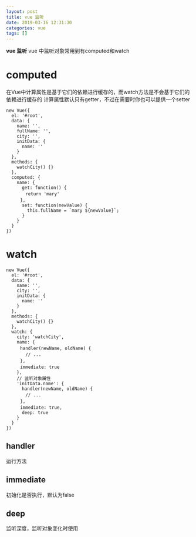 ```yaml
---
layout: post
title: vue 监听
date: 2019-03-16 12:31:30
categories: vue
tags: []
---
```

**vue 监听**
vue 中监听对象常用到有computed和watch

# computed
在Vue中计算属性是基于它们的依赖进行缓存的，而watch方法是不会基于它们的依赖进行缓存的
计算属性默认只有getter，不过在需要时你也可以提供一个setter
<!-- more -->
```
new Vue({
  el: '#root',
  data: {
    name: '',
    fullName: '',
    city: '',
    initData: {
      name: ''
    }
  },
  methods: {
    watchCity() {}
  },
  computed: {
    name: {
      get: function() {
    　　return 'mary'
  　　},
      set: function(newValue) {
        this.fullName = `mary ${newValue}`;
      }
    }
  } 
})
```

# watch
```
new Vue({
  el: '#root',
  data: {
    name: '',
    city: '',
    initData: {
      name: ''
    }
  },
  methods: {
    watchCity() {}
  },
  watch: {
    city: 'watchCity',
    name: {
  　　handler(newName, oldName) {
    　　// ...
  　　},
  　　immediate: true
    },
    // 监听对象属性
    'initData.name': {
      handler(newName, oldName) {
    　　// ...
  　　},
  　　immediate: true,
      deep: true
    }
  } 
})
```
## handler
运行方法
## immediate
初始化是否执行，默认为false
## deep
监听深度，监听对象变化时使用